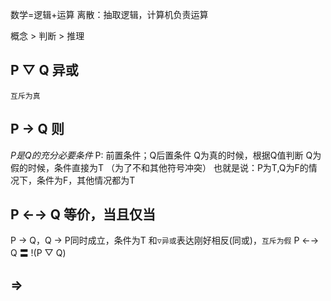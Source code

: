 数学=逻辑+运算
离散：抽取逻辑，计算机负责运算

概念 > 判断 > 推理


## P ▽ Q 异或
`互斥为真`

## P → Q 则
*P是Q的充分必要条件*
P: 前置条件；Q后置条件
Q为真的时候，根据Q值判断
Q为假的时候，条件直接为T （为了不和其他符号冲突）
也就是说：P为T,Q为F的情况下，条件为F，其他情况都为T

## P ←→ Q 等价，当且仅当
P → Q，Q → P同时成立，条件为T
和`▽异或`表达刚好相反(同或)，`互斥为假`
P ←→ Q 〓 !(P ▽ Q)

## =>

